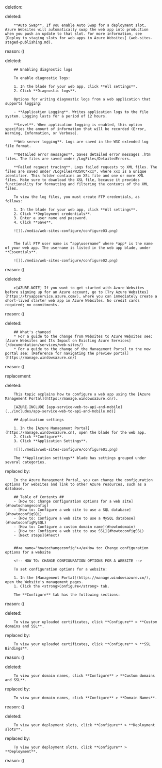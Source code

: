 deletion:

deleted:

		**Auto Swap**. If you enable Auto Swap for a deployment slot, Azure Websites will automatically swap the web app into production when you push an update to that slot. For more information, see [Deploy to staging slots for web apps in Azure Websites] (web-sites-staged-publishing.md).

reason: ()

deleted:

		## Enabling diagnostic logs
		
		To enable diagnostic logs:
		
		1. In the blade for your web app, click **All settings**.
		2. Click **Diagnostic logs**. 
		
		Options for writing diagnostic logs from a web application that supports logging: 
		
		- **Application Logging**. Writes application logs to the file system. Logging lasts for a period of 12 hours. 
		
		**Level**. When application logging is enabled, this option specifies the amount of information that will be recorded (Error, Warning, Information, or Verbose).
		
		**Web server logging**. Logs are saved in the W3C extended log file format. 
		
		**Detailed error messages**. Saves detailed error messages .htm files. The files are saved under /LogFiles/DetailedErrors. 
		
		**Failed request tracing**. Logs failed requests to XML files. The files are saved under /LogFiles/W3SVC*xxx*, where xxx is a unique identifier. This folder contains an XSL file and one or more XML files. Make sure to download the XSL file, because it provides functionality for formatting and filtering the contents of the XML files.
		
		To view the log files, you must create FTP credentials, as follows:
		
		1. In the blade for your web app, click **All settings**.
		2. Click **Deployment credentials**.
		3. Enter a user name and password.
		4. Click **Save**.
		
		![](./media/web-sites-configure/configure03.png)
		
		
		The full FTP user name is “app\username” where *app* is the name of your web app. The username is listed in the web app blade, under **Essentials**.  
		
		![](./media/web-sites-configure/configure02.png)

reason: ()

deleted:

		>[AZURE.NOTE] If you want to get started with Azure Websites before signing up for an Azure account, go to [Try Azure Websites](https://tryappservice.azure.com/), where you can immediately create a short-lived starter web app in Azure Websites. No credit cards required; no commitments.

reason: ()

deleted:

		## What's changed
		* For a guide to the change from Websites to Azure Websites see: [Azure Websites and Its Impact on Existing Azure Services](/documentation/services/web-sites/)
		* For a guide to the change of the Management Portal to the new portal see: [Reference for navigating the preview portal](https://manage.windowsazure.cn/)

reason: ()

replacement:

deleted:

		This topic explains how to configure a web app using the [Azure Management Portal](https://manage.windowsazure.cn/).
		
		[AZURE.INCLUDE [app-service-web-to-api-and-mobile](../includes/app-service-web-to-api-and-mobile.md)] 
		
		## Application settings
		
		1. In the [Azure Management Portal](https://manage.windowsazure.cn), open the blade for the web app.
		2. Click **Configure**.
		3. Click **Application Settings**.
		
		![](./media/web-sites-configure/configure01.png)
		
		The **Application settings** blade has settings grouped under several categories.

replaced by:

		In the Azure Management Portal, you can change the configuration options for websites and link to other Azure resources, such as a database.
		
		## Table of Contents ##
		- [How to: Change configuration options for a web site](#howtochangeconfig)
		- [How to: Configure a web site to use a SQL database](#howtoconfigSQL)
		- [How to: Configure a web site to use a MySQL database](#howtoconfigMySQL)
		- [How to: Configure a custom domain name](#howtodomain)
		- [How to: Configure a web site to use SSL](#howtoconfigSSL)
		- [Next steps](#next)
		
		
		##<a name="howtochangeconfig"></a>How to: Change configuration options for a website
		
		<!-- HOW TO: CHANGE CONFIGURATION OPTIONS FOR A WEBSITE -->
		
		To set configuration options for a website:
		
		1. In the [Management Portal](https://manage.windowsazure.cn/), open the Website's management pages.
		1. Click the <strong>Configure</strong> tab.
		
		The **Configure** tab has the following sections:

reason: ()

deleted:

		To view your uploaded certificates, click **Configure** > **Custom domains and SSL**.

replaced by:

		To view your uploaded certificates, click **Configure** > **SSL Bindings**.

reason: ()

deleted:

		To view your domain names, click **Configure** > **Custom domains and SSL**.

replaced by:

		To view your domain names, click **Configure** > **Domain Names**.

reason: ()

deleted:

		To view your deployment slots, click **Configure** > **Deployment slots**.

replaced by:

		To view your deployment slots, click **Configure** > **Deployment**.

reason: ()

